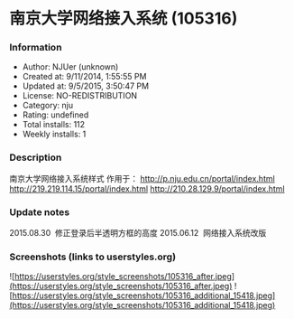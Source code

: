 # 南京大学网络接入系统 (105316)

### Information
- Author: NJUer (unknown)
- Created at: 9/11/2014, 1:55:55 PM
- Updated at: 9/5/2015, 3:50:47 PM
- License: NO-REDISTRIBUTION
- Category: nju
- Rating: undefined
- Total installs: 112
- Weekly installs: 1


### Description
南京大学网络接入系统样式
作用于：
<a href='http://p.nju.edu.cn/portal/index.html'>http://p.nju.edu.cn/portal/index.html</a>
<a href='http://219.219.114.15/portal/index.html'>http://219.219.114.15/portal/index.html</a>
<a href='http://210.28.129.9/portal/index.html'>http://210.28.129.9/portal/index.html</a>

### Update notes
2015.08.30&nbsp;&nbsp;修正登录后半透明方框的高度
2015.06.12&nbsp;&nbsp;网络接入系统改版

### Screenshots (links to userstyles.org)
![https://userstyles.org/style_screenshots/105316_after.jpeg](https://userstyles.org/style_screenshots/105316_after.jpeg)
![https://userstyles.org/style_screenshots/105316_additional_15418.jpeg](https://userstyles.org/style_screenshots/105316_additional_15418.jpeg)

